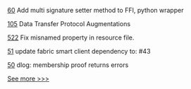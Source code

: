 
[60](https://github.com/hyperledger/indy-vdr/pull/60) Add multi signature setter method to FFI, python wrapper

[105](https://github.com/hyperledger-labs/weaver-dlt-interoperability/pull/105) Data Transfer Protocol Augmentations

[522](https://github.com/hyperledger-labs/business-partner-agent/pull/522) Fix misnamed property in resource file.

[51](https://github.com/hyperledger-labs/fabric-token-sdk/pull/51) update fabric smart client dependency to: #43

[50](https://github.com/hyperledger-labs/fabric-token-sdk/pull/50) dlog: membership proof returns errors


[See more >>>](https://start-here.hyperledger.org/pull-requests)
